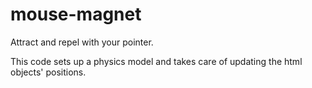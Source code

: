 # mouse-magnet
Attract and repel with your pointer.

This code sets up a physics model and takes care of updating the html objects' positions.

